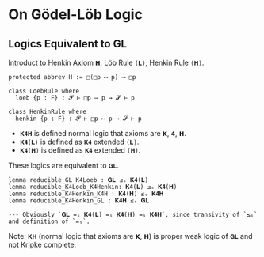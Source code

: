 # On Gödel-Löb Logic

## Logics Equivalent to GL

Introduct to Henkin Axiom `𝗛`, Löb Rule `(𝐋)`, Henkin Rule `(𝐇)`.

```lean
protected abbrev H := □(□p ⟷ p) ⟶ □p

class LoebRule where
  loeb {p : F} : 𝓢 ⊢ □p ⟶ p → 𝓢 ⊢ p

class HenkinRule where
  henkin {p : F} : 𝓢 ⊢ □p ⟷ p → 𝓢 ⊢ p
```

- `𝐊𝟒𝐇` is defined normal logic that axioms are `𝗞`, `𝟰`, `𝗛`.
- `𝐊𝟒(𝐋)` is defined as `𝐊𝟒` extended `(𝐋)`.
- `𝐊𝟒(𝐇)` is defined as `𝐊𝟒` extended `(𝐇)`.

These logics are equivalent to `𝐆𝐋`.

```lean
lemma reducible_GL_K4Loeb : 𝐆𝐋 ≤ₛ 𝐊𝟒(𝐋)
lemma reducible_K4Loeb_K4Henkin: 𝐊𝟒(𝐋) ≤ₛ 𝐊𝟒(𝐇)
lemma reducible_K4Henkin_K4H : 𝐊𝟒(𝐇) ≤ₛ 𝐊𝟒𝐇
lemma reducible_K4Henkin_GL : 𝐊𝟒𝐇 ≤ₛ 𝐆𝐋

--- Obviously `𝐆𝐋 =ₛ 𝐊𝟒(𝐋) =ₛ 𝐊𝟒(𝐇) =ₛ 𝐊𝟒𝐇`, since transivity of `≤ₛ` and definition of `=ₛ`.
```

Note: `𝐊𝐇` (normal logic that axioms are `𝗞`, `𝗛`) is proper weak logic of `𝐆𝐋` and not Kripke complete.
